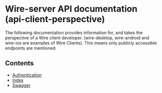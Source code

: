 # Wire-server API documentation (api-client-perspective)

The following documentation provides information for, and takes the perspective of a Wire client developer. (wire-desktop, wire-android and wire-ios are examples of Wire Clients). This means only publicly accessible endpoints are mentioned.

## Contents

- [Authentication](authentication.md)
- [Index](index.md)
- [Swagger](swagger.md)
